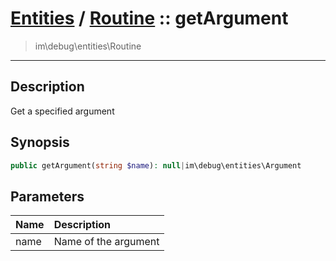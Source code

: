 # [Entities](entities.md) / [Routine](entities-Routine.md) :: getArgument
 > im\debug\entities\Routine
____

## Description
Get a specified argument

## Synopsis
```php
public getArgument(string $name): null|im\debug\entities\Argument
```

## Parameters
| Name | Description |
| :--- | :---------- |
| name | Name of the argument |
